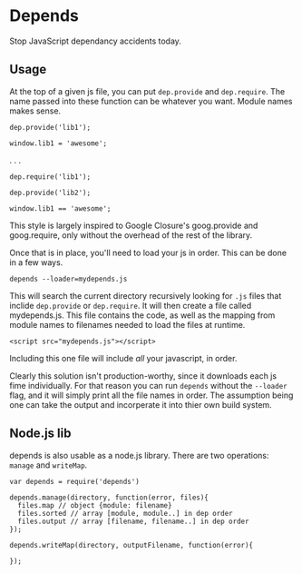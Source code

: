 
# Depends

Stop JavaScript dependancy accidents today.

## Usage

At the top of a given js file, you can put `dep.provide` and `dep.require`. The name passed into these function can be whatever you want. Module names makes sense.

    dep.provide('lib1');

    window.lib1 = 'awesome';

. . .

    dep.require('lib1');

    dep.provide('lib2');

    window.lib1 == 'awesome';

This style is largely inspired to Google Closure's goog.provide and goog.require, only without the overhead of the rest of the library.

Once that is in place, you'll need to load your js in order. This can be done in a few ways.

    depends --loader=mydepends.js

This will search the current directory recursively looking for `.js` files that inclide `dep.provide` or `dep.require`. It will then create a file called mydepends.js. This file contains the code, as well as the mapping from module names to filenames needed to load the files at runtime.

    <script src="mydepends.js"></script>

Including this one file will include _all_ your javascript, in order.

Clearly this solution isn't production-worthy, since it downloads each js fime individually. For that reason you can run `depends` without the `--loader` flag, and it will simply print all the file names in order. The assumption being one can take the output and incorperate it into thier own build system.

## Node.js lib

depends is also usable as a node.js library. There are two operations: `manage` and `writeMap`.

    var depends = require('depends')

    depends.manage(directory, function(error, files){
      files.map // object {module: filename}
      files.sorted // array [module, module..] in dep order
      files.output // array [filename, filename..] in dep order
    });

    depends.writeMap(directory, outputFilename, function(error){

    });
